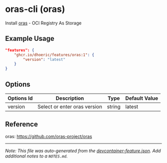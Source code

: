 
# oras-cli (oras)

Install [oras](https://oras.land/cli/) - OCI Registry As Storage

## Example Usage

```json
"features": {
    "ghcr.io/dhoeric/features/oras:1": {
        "version": "latest"
    }
}
```

## Options

| Options Id | Description | Type | Default Value |
|-----|-----|-----|-----|
| version | Select or enter oras version | string | latest |

## Reference

oras: https://github.com/oras-project/oras

---

_Note: This file was auto-generated from the [devcontainer-feature.json](https://github.com/dhoeric/features/blob/main/src/oras/devcontainer-feature.json).  Add additional notes to a `NOTES.md`._
